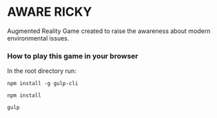 # AWARE RICKY

Augmented Reality Game created to raise the awareness about modern environmental issues.

### How to play this game in your browser

In the root directory run:

`npm install -g gulp-cli`

`npm install`

`gulp`
